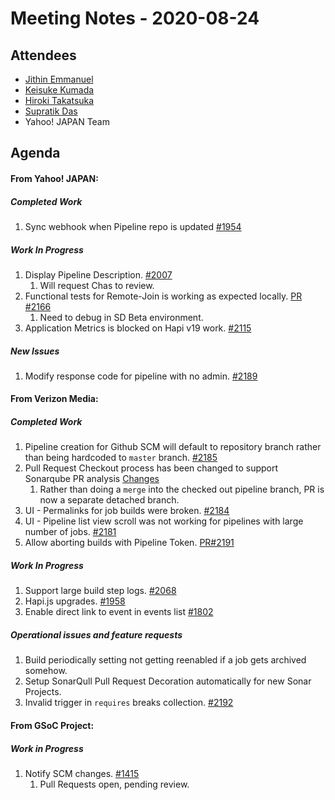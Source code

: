 # Meeting Notes - 2020-08-24

## Attendees

- [Jithin Emmanuel](https://github.com/jithine)
- [Keisuke Kumada](https://github.com/kumada626)
- [Hiroki Takatsuka](https://github.com/tk3fftk)
- [Supratik Das](https://github.com/supra08)
- Yahoo! JAPAN Team

## Agenda

#### From Yahoo! JAPAN:

##### Completed Work

1. Sync webhook when Pipeline repo is updated [#1954](https://github.com/screwdriver-cd/screwdriver/issues/1954)

##### Work In Progress 

1. Display Pipeline Description. [#2007](https://github.com/screwdriver-cd/screwdriver/issues/2007)
   1. Will request Chas to review.
1. Functional tests for Remote-Join is working as expected locally. [PR #2166](https://github.com/screwdriver-cd/screwdriver/pull/2166)
   1. Need to debug in SD Beta environment.
1. Application Metrics is blocked on Hapi v19 work. [#2115](https://github.com/screwdriver-cd/screwdriver/issues/2115)

##### New Issues

1. Modify response code for pipeline with no admin. [#2189](https://github.com/screwdriver-cd/screwdriver/issues/2189)

#### From Verizon Media:

##### Completed Work

1. Pipeline creation for Github SCM will default to repository branch rather than being hardcoded to `master` branch. [#2185](https://github.com/screwdriver-cd/screwdriver/issues/2185)
1. Pull Request Checkout process has been changed to support Sonarqube PR analysis [Changes](https://github.com/screwdriver-cd/scm-github/compare/v10.3.1...v10.3.3#diff-168726dbe96b3ce427e7fedce31bb0bcL677)
    1. Rather than doing a `merge` into the checked out pipeline branch, PR is now a separate detached branch.
1. UI - Permalinks for job builds were broken. [#2184](https://github.com/screwdriver-cd/screwdriver/issues/2184)
1. UI - Pipeline list view scroll was not working for pipelines with large number of jobs. [#2181](https://github.com/screwdriver-cd/screwdriver/issues/2181)
1. Allow aborting builds with Pipeline Token. [PR#2191](https://github.com/screwdriver-cd/screwdriver/pull/2191)


##### Work In Progress 

1. Support large build step logs. [#2068](https://github.com/screwdriver-cd/screwdriver/issues/2068)
1. Hapi.js upgrades. [#1958](https://github.com/screwdriver-cd/screwdriver/issues/1958)
1. Enable direct link to event in events list [#1802](https://github.com/screwdriver-cd/screwdriver/issues/1802)


##### Operational issues and feature requests

1. Build periodically setting not getting reenabled if a job gets archived somehow. 
1. Setup SonarQull Pull Request Decoration automatically for new Sonar Projects.
1. Invalid trigger in `requires` breaks collection. [#2192](https://github.com/screwdriver-cd/screwdriver/issues/2192)

#### From GSoC Project:

##### Work in Progress

1. Notify SCM changes. [#1415](https://github.com/screwdriver-cd/screwdriver/issues/1415)
   1. Pull Requests open, pending review.

